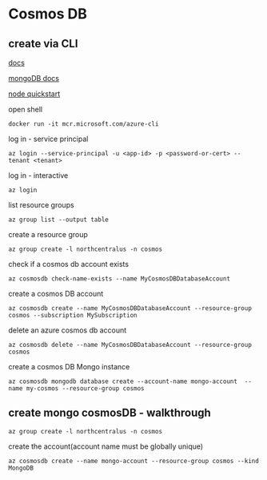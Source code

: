 
# Cosmos DB

## create via CLI

[docs](https://docs.microsoft.com/en-us/cli/azure/cosmosdb?view=azure-cli-latest)

[mongoDB docs](https://docs.microsoft.com/en-us/azure/cosmos-db/mongodb/mongodb-introduction)

[node quickstart](https://docs.microsoft.com/en-us/azure/cosmos-db/mongodb/create-mongodb-nodejs#sign-in-to-azure)

open shell

`docker run -it mcr.microsoft.com/azure-cli`

log in - service principal

`az login --service-principal -u <app-id> -p <password-or-cert> --tenant <tenant>`
  
log in - interactive

`az login`

list resource groups

`az group list --output table`

create a resource group

`az group create -l northcentralus -n cosmos`

check if a cosmos db account exists

`az cosmosdb check-name-exists --name MyCosmosDBDatabaseAccount`


create a cosmos DB account

`az cosmosdb create --name MyCosmosDBDatabaseAccount --resource-group cosmos --subscription MySubscription`

delete an azure cosmos db account

`az cosmosdb delete --name MyCosmosDBDatabaseAccount --resource-group cosmos`

create a cosmos DB Mongo instance

`az cosmosdb mongodb database create --account-name mongo-account  --name my-cosmos --resource-group cosmos`


## create mongo cosmosDB - walkthrough

`az group create -l northcentralus -n cosmos`

create the account(account name must be globally unique)

`az cosmosdb create --name mongo-account --resource-group cosmos --kind MongoDB`


